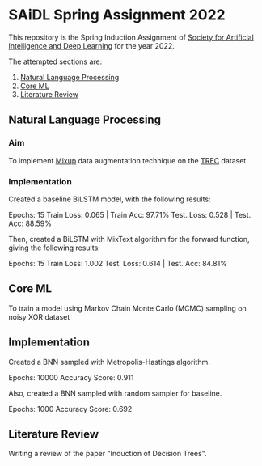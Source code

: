 # SAiDL Spring Assignment 2022

This repository is the Spring Induction Assignment of [Society for Artificial Intelligence and Deep Learning](https://github.com/sforaidl/) for the year 2022.

The attempted sections are:

1. [Natural Language Processing](https://github.com/arihantbansal/SAiDL-Spring-Assignment-2022/tree/main/NLP)
2. [Core ML](https://github.com/arihantbansal/SAiDL-Spring-Assignment-2022/tree/main/Core%20ML)
3. [Literature Review](https://github.com/arihantbansal/SAiDL-Spring-Assignment-2022/tree/main/Literature%20Review)

## Natural Language Processing

### Aim

To implement [Mixup](https://arxiv.org/pdf/2004.12239) data augmentation technique on the [TREC](https://huggingface.co/datasets/trec) dataset.

### Implementation

Created a baseline BiLSTM model, with the following results:

Epochs: 15
Train Loss: 0.065 | Train Acc: 97.71%
Test. Loss: 0.528 | Test. Acc: 88.59%

Then, created a BiLSTM with MixText algorithm for the forward function, giving the following results:

Epochs: 15
Train Loss: 1.002
Test. Loss: 0.614 | Test. Acc: 84.81%

## Core ML

To train a model using Markov Chain Monte Carlo (MCMC) sampling on noisy XOR dataset

## Implementation

Created a BNN sampled with Metropolis-Hastings algorithm.

Epochs: 10000
Accuracy Score: 0.911

Also, created a BNN sampled with random sampler for baseline.

Epochs: 1000
Accuracy Score: 0.692

## Literature Review

Writing a review of the paper "Induction of Decision Trees".
